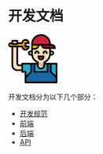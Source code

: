 # 开发文档

<img src="../test.png" height="100px">

开发文档分为以下几个部分：

- [开发规范](./guidelines.md)
- [前端](./frontend.md)
- [后端](./backend.md)
- [API](./API.md)
